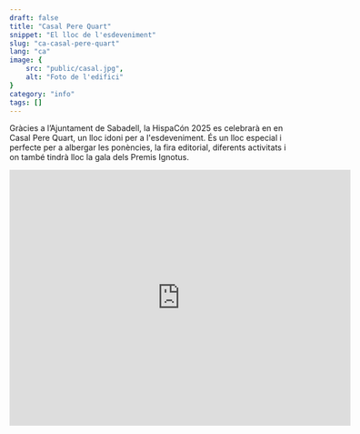 ```yaml
---
draft: false
title: "Casal Pere Quart"
snippet: "El lloc de l'esdeveniment"
slug: "ca-casal-pere-quart"
lang: "ca"
image: {
    src: "public/casal.jpg",
    alt: "Foto de l'edifici"
}
category: "info"
tags: []
---
```


Gràcies a l’Ajuntament de Sabadell, la HispaCón 2025 es celebrarà en en Casal Pere Quart, un lloc idoni per a l'esdeveniment. És un lloc especial i perfecte per a albergar les ponències, la fira editorial, diferents activitats i on també tindrà lloc la gala dels Premis Ignotus.

<iframe src="https://www.google.com/maps/embed?pb=!1m18!1m12!1m3!1d1493.0799355317129!2d2.110473086842085!3d41.5441356!2m3!1f0!2f0!3f0!3m2!1i1024!2i768!4f13.1!3m3!1m2!1s0x12a49500d7afea31%3A0x4080395b506b7333!2sCasal%20Pere%20Quart!5e0!3m2!1sca!2sca!4v1747079895720!5m2!1sca!2sca" width="600" height="450" style="border:0;" allowfullscreen="" loading="lazy" referrerpolicy="no-referrer-when-downgrade"></iframe>
